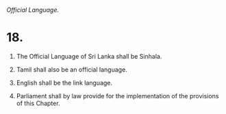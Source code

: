 *Official Language.*

# 18.

1. The Official Language of Sri Lanka shall be Sinhala.

2. Tamil shall also be an official language.

3. English shall be the link language.

4. Parliament shall by law provide for the implementation of the provisions of this Chapter.